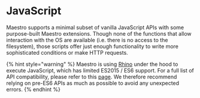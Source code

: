 # JavaScript

Maestro supports a minimal subset of vanilla JavaScript APIs with some purpose-built Maestro extensions. Though none of the functions that allow interaction with the OS are available (i.e. there is no access to the filesystem), those scripts offer just enough functionality to write more sophisticated conditions or make HTTP requests.

{% hint style="warning" %}
Maestro is using [Rhino](https://github.com/mozilla/rhino) under the hood to execute JavaScript, which has limited ES2015 / ES6 support. For a full list of API compatibility, please refer to this [page](https://mozilla.github.io/rhino/compat/engines.html). We therefore recommend relying on pre-ES6 APIs as much as possible to avoid any unexpected errors.
{% endhint %}
